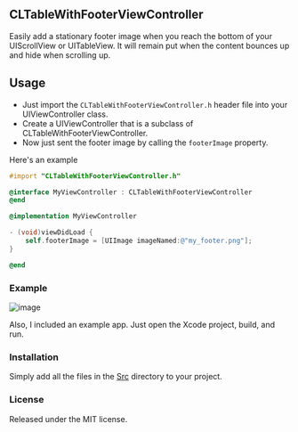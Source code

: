 ## CLTableWithFooterViewController

Easily add a stationary footer image when you reach the bottom of your UIScrollView or UITableView. It will remain put when the content bounces up and hide when scrolling up.

## Usage

* Just import the `CLTableWithFooterViewController.h` header file into your UIViewController class.
* Create a UIViewController that is a subclass of CLTableWithFooterViewController.
* Now just sent the footer image by calling the `footerImage` property.

Here's an example

```objective-c
#import "CLTableWithFooterViewController.h"

@interface MyViewController : CLTableWithFooterViewController
@end

@implementation MyViewController

- (void)viewDidLoad {
    self.footerImage = [UIImage imageNamed:@"my_footer.png"];
}

@end

```


### Example

![image](https://raw.github.com/chrisledet/CLTableWithFooterViewController/master/Example.gif)

Also, I included an example app. Just open the Xcode project, build, and run.

### Installation

Simply add all the files in the [Src](https://github.com/chrisledet/CLTableWithFooterViewController/tree/master/Src) directory to your project.

### License

Released under the MIT license.
